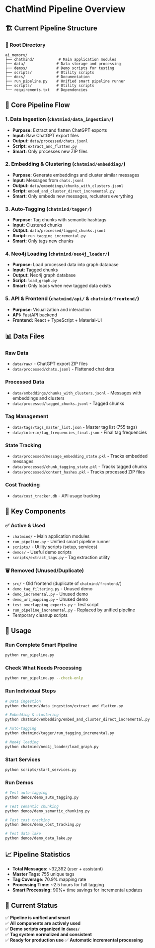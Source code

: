 # ChatMind Pipeline Overview

## 🏗️ **Current Pipeline Structure**

### **📁 Root Directory**
```
ai_memory/
├── chatmind/           # Main application modules
├── data/              # Data storage and processing
├── demos/             # Demo scripts for testing
├── scripts/           # Utility scripts
├── docs/              # Documentation
├── run_pipeline.py    # Unified smart pipeline runner
├── scripts/           # Utility scripts
└── requirements.txt   # Dependencies
```

## 🔄 **Core Pipeline Flow**

### **1. Data Ingestion** (`chatmind/data_ingestion/`)
- **Purpose:** Extract and flatten ChatGPT exports
- **Input:** Raw ChatGPT export files
- **Output:** `data/processed/chats.jsonl`
- **Script:** `extract_and_flatten.py`
- **Smart:** Only processes new ZIP files

### **2. Embedding & Clustering** (`chatmind/embedding/`)
- **Purpose:** Generate embeddings and cluster similar messages
- **Input:** Messages from `chats.jsonl`
- **Output:** `data/embeddings/chunks_with_clusters.jsonl`
- **Script:** `embed_and_cluster_direct_incremental.py`
- **Smart:** Only embeds new messages, reclusters everything

### **3. Auto-Tagging** (`chatmind/tagger/`)
- **Purpose:** Tag chunks with semantic hashtags
- **Input:** Clustered chunks
- **Output:** `data/processed/tagged_chunks.jsonl`
- **Script:** `run_tagging_incremental.py`
- **Smart:** Only tags new chunks

### **4. Neo4j Loading** (`chatmind/neo4j_loader/`)
- **Purpose:** Load processed data into graph database
- **Input:** Tagged chunks
- **Output:** Neo4j graph database
- **Script:** `load_graph.py`
- **Smart:** Only loads when new tagged data exists

### **5. API & Frontend** (`chatmind/api/` & `chatmind/frontend/`)
- **Purpose:** Visualization and interaction
- **API:** FastAPI backend
- **Frontend:** React + TypeScript + Material-UI

## 📊 **Data Files**

### **Raw Data**
- `data/raw/` - ChatGPT export ZIP files
- `data/processed/chats.jsonl` - Flattened chat data

### **Processed Data**
- `data/embeddings/chunks_with_clusters.jsonl` - Messages with embeddings and clusters
- `data/processed/tagged_chunks.jsonl` - Tagged chunks

### **Tag Management**
- `data/tags/tags_master_list.json` - Master tag list (755 tags)
- `data/interim/tag_frequencies_final.json` - Final tag frequencies

### **State Tracking**
- `data/processed/message_embedding_state.pkl` - Tracks embedded messages
- `data/processed/chunk_tagging_state.pkl` - Tracks tagged chunks
- `data/processed/content_hashes.pkl` - Tracks processed ZIP files

### **Cost Tracking**
- `data/cost_tracker.db` - API usage tracking

## 🎯 **Key Components**

### **✅ Active & Used**
- `chatmind/` - Main application modules
- `run_pipeline.py` - Unified smart pipeline runner
- `scripts/` - Utility scripts (setup, services)
- `demos/` - Useful demo scripts
- `scripts/extract_tags.py` - Tag extraction utility

### **🗑️ Removed (Unused/Duplicate)**
- `src/` - Old frontend (duplicate of `chatmind/frontend/`)
- `demo_tag_filtering.py` - Unused demo
- `demo_incremental.py` - Unused demo  
- `demo_url_mapping.py` - Unused demo
- `test_overlapping_exports.py` - Test script
- `run_pipeline_incremental.py` - Replaced by unified pipeline
- Temporary cleanup scripts

## 🚀 **Usage**

### **Run Complete Smart Pipeline**
```bash
python run_pipeline.py
```

### **Check What Needs Processing**
```bash
python run_pipeline.py --check-only
```

### **Run Individual Steps**
```bash
# Data ingestion
python chatmind/data_ingestion/extract_and_flatten.py

# Embedding & clustering
python chatmind/embedding/embed_and_cluster_direct_incremental.py

# Auto-tagging
python chatmind/tagger/run_tagging_incremental.py

# Neo4j loading
python chatmind/neo4j_loader/load_graph.py
```

### **Start Services**
```bash
python scripts/start_services.py
```

### **Run Demos**
```bash
# Test auto-tagging
python demos/demo_auto_tagging.py

# Test semantic chunking
python demos/demo_semantic_chunking.py

# Test cost tracking
python demos/demo_cost_tracking.py

# Test data lake
python demos/demo_data_lake.py
```

## 📈 **Pipeline Statistics**

- **Total Messages:** ~32,392 (user + assistant)
- **Master Tags:** 755 unique tags
- **Tag Coverage:** 70.9% mapping rate
- **Processing Time:** ~2.5 hours for full tagging
- **Smart Processing:** 90%+ time savings for incremental updates

## 🎯 **Current Status**

✅ **Pipeline is unified and smart**  
✅ **All components are actively used**  
✅ **Demo scripts organized in `demos/`**  
✅ **Tag system normalized and consistent**  
✅ **Ready for production use** 
✅ **Automatic incremental processing** 